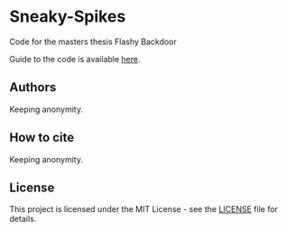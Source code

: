 # Sneaky-Spikes

Code for the masters thesis Flashy Backdoor

Guide to the code is available [here](how_to.md).




## Authors

Keeping anonymity.

## How to cite

Keeping anonymity.

## License

This project is licensed under the MIT License - see the [LICENSE](LICENSE) file for details.